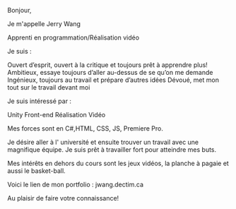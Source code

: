 Bonjour,

Je m'appelle Jerry Wang

Apprenti en programmation/Réalisation vidéo

Je suis :

Ouvert d’esprit, ouvert à la critique et toujours prêt à apprendre plus!
Ambitieux, essaye toujours d’aller au-dessus de se qu’on me demande
Ingénieux, toujours au travail et prépare d’autres idées
Dévoué, met mon tout sur le travail devant moi

Je suis intéressé par :

Unity
Front-end
Réalisation Vidéo

Mes forces sont en C#,HTML, CSS, JS, Premiere Pro.

Je désire aller à l' université et ensuite trouver un travail avec une magnifique équipe. Je suis prêt à travailler fort pour atteindre mes buts.

Mes intérêts en dehors du cours sont les jeux vidéos, la planche à pagaie et aussi le basket-ball.

Voici le lien de mon portfolio : jwang.dectim.ca

Au plaisir de faire votre connaissance!
